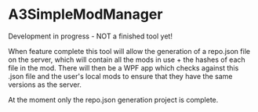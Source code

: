 # A3SimpleModManager

Development in progress - NOT a finished tool yet!

When feature complete this tool will allow the generation of a repo.json file on the server, which will contain all the mods in use + the hashes of each file in the mod. There will then be a WPF app which checks against this .json file and the user's local mods to ensure that they have the same versions as the server.

At the moment only the repo.json generation project is complete.
